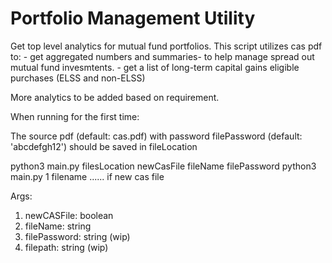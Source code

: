 # Portfolio Management Utility

Get top level analytics for mutual fund portfolios.
This script utilizes cas pdf to:
    - get aggregated numbers and summaries- to help manage spread out mutual fund invesmtents.
    - get a list of long-term capital gains eligible purchases (ELSS and non-ELSS)

More analytics to be added based on requirement.

When running for the first time:

The source pdf (default: cas.pdf) with password filePassword (default: 'abcdefgh12') should be saved in fileLocation

python3 main.py filesLocation newCasFile fileName filePassword
python3 main.py 1 filename  ...... if new cas file

Args:

1. newCASFile: boolean
2. fileName: string
3. filePassword: string (wip)
4. filepath: string (wip)
